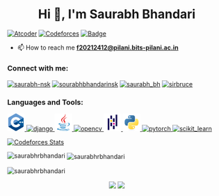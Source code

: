 <h1 align="center">Hi 👋, I'm Saurabh Bhandari</h1>

[![Atcoder](https://badges.joonhyung.xyz/atcoder/SiRBruce.svg)](https://atcoder.jp/users/SiRBruce)
[![Codeforces](https://badges.joonhyung.xyz/codeforces/SiRBruce.svg)](https://codeforces.com/profile/sirbruce)
[![Badge](https://cp-logo.vercel.app/codechef/Saurabh67_nsk?logo=true)](https://www.codechef.com/users/saurabh67_nsk)

- 📫 How to reach me **f20212412@pilani.bits-pilani.ac.in**

<h3 align="left">Connect with me:</h3>
<p align="left">
<a href="https://linkedin.com/in/saurabh-nsk" target="blank"><img align="center" src="https://raw.githubusercontent.com/rahuldkjain/github-profile-readme-generator/master/src/images/icons/Social/linked-in-alt.svg" alt="saurabh-nsk" height="30" width="40" /></a>
<a href="https://kaggle.com/sourabhbhandarinsk" target="blank"><img align="center" src="https://raw.githubusercontent.com/rahuldkjain/github-profile-readme-generator/master/src/images/icons/Social/kaggle.svg" alt="sourabhbhandarinsk" height="30" width="40" /></a>
<a href="https://www.codechef.com/users/saurabh_bh" target="blank"><img align="center" src="https://cdn.jsdelivr.net/npm/simple-icons@3.1.0/icons/codechef.svg" alt="saurabh_bh" height="30" width="40" /></a>
<a href="https://codeforces.com/profile/sirbruce" target="blank"><img align="center" src="https://raw.githubusercontent.com/rahuldkjain/github-profile-readme-generator/master/src/images/icons/Social/codeforces.svg" alt="sirbruce" height="30" width="40" /></a>
</p>

<h3 align="left">Languages and Tools:</h3>
<p align="left"> <a href="https://www.w3schools.com/cpp/" target="_blank" rel="noreferrer"> <img src="https://raw.githubusercontent.com/devicons/devicon/master/icons/cplusplus/cplusplus-original.svg" alt="cplusplus" width="40" height="40"/> </a> <a href="https://www.djangoproject.com/" target="_blank" rel="noreferrer"> <img src="https://cdn.worldvectorlogo.com/logos/django.svg" alt="django" width="40" height="40"/> </a> <a href="https://www.java.com" target="_blank" rel="noreferrer"> <img src="https://raw.githubusercontent.com/devicons/devicon/master/icons/java/java-original.svg" alt="java" width="40" height="40"/> </a> <a href="https://opencv.org/" target="_blank" rel="noreferrer"> <img src="https://www.vectorlogo.zone/logos/opencv/opencv-icon.svg" alt="opencv" width="40" height="40"/> </a> <a href="https://pandas.pydata.org/" target="_blank" rel="noreferrer"> <img src="https://raw.githubusercontent.com/devicons/devicon/2ae2a900d2f041da66e950e4d48052658d850630/icons/pandas/pandas-original.svg" alt="pandas" width="40" height="40"/> </a> <a href="https://www.python.org" target="_blank" rel="noreferrer"> <img src="https://raw.githubusercontent.com/devicons/devicon/master/icons/python/python-original.svg" alt="python" width="40" height="40"/> </a> <a href="https://pytorch.org/" target="_blank" rel="noreferrer"> <img src="https://www.vectorlogo.zone/logos/pytorch/pytorch-icon.svg" alt="pytorch" width="40" height="40"/> </a> <a href="https://scikit-learn.org/" target="_blank" rel="noreferrer"> <img src="https://upload.wikimedia.org/wikipedia/commons/0/05/Scikit_learn_logo_small.svg" alt="scikit_learn" width="40" height="40"/> </a> </p>

[![Codeforces Stats](https://codeforces-readme-stats.vercel.app/api/card?username=sirbruce)](https://codeforces.com/profile/sirbruce)
<p><img align="left" src="https://github-readme-stats.vercel.app/api/top-langs?username=saurabhrbhandari&show_icons=true&locale=en&layout=compact" alt="saurabhrbhandari" /></p>

<p>&nbsp;<img align="center" src="https://github-readme-stats.vercel.app/api?username=saurabhrbhandari&show_icons=true&locale=en" alt="saurabhrbhandari" /></p>

<p><img align="center" src="https://github-readme-streak-stats.herokuapp.com/?user=saurabhrbhandari&" alt="saurabhrbhandari" /></p>


<!-- User Stats -->
<p align="center">
  <img align="center" src="https://img.shields.io/github/followers/SaurabhRBhandari?style=social" />  
  <img align="center" src="https://visitor-badge.laobi.icu/badge?page_id=SaurabhRBhandari.visitor-badge" />
</p>


<!---
SaurabhRBhandari/SaurabhRBhandari is a ✨ special ✨ repository because its `README.md` (this file) appears on your GitHub profile.
You can click the Preview link to take a look at your changes.
--->
